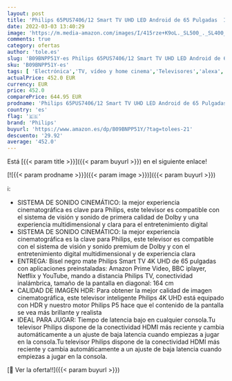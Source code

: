 ```yaml
---
layout: post
title: 'Philips 65PUS7406/12 Smart TV UHD LED Android de 65 Pulgadas  Imagen HDR Vibrante  Dolby Vision cinematográfico y Sonido Atmos  Compatible con Google Assistant y Alexa  Bisel Negro Mate'
date: 2022-03-03 13:40:29
image: 'https://m.media-amazon.com/images/I/415rze+K9oL._SL500_._SL400_.jpg'
comments: true
category: ofertas
author: 'tole.es'
slug: 'B09BNPP51Y-es Philips 65PUS7406/12 Smart TV UHD LED Android de 65...'
sku: 'B09BNPP51Y-es'
tags: [ 'Electrónica','TV, vídeo y home cinema','Televisores','alexa','philips', ]
actualPrice: 452.0 EUR
currency: EUR
price: 452.0
comparePrice: 644.95 EUR
prodname: 'Philips 65PUS7406/12 Smart TV UHD LED Android de 65 Pulgadas  Imagen HDR Vibrante  Dolby Vision cinematográfico y Sonido Atmos  Compatible con Google Assistant y Alexa  Bisel Negro Mate'
country: 'es'
flag: '🇪🇸'
brand: 'Philips'
buyurl: 'https://www.amazon.es/dp/B09BNPP51Y/?tag=tolees-21'
descuento: '29.92'
average: '452.0'
---
```


Está [{{< param title >}}]({{< param buyurl >}}) en el siguiente enlace!

[![{{< param prodname >}}]({{< param image >}})]({{< param buyurl >}})

ℹ️:

- SISTEMA DE SONIDO CINEMÁTICO: la mejor experiencia cinematográfica es clave para Philips, este televisor es compatible con el sistema de visión y sonido de primera calidad de Dolby y una experiencia multidimensional y clara para el entretenimiento digital
- SISTEMA DE SONIDO CINEMÁTICO: la mejor experiencia cinematográfica es la clave para Philips, este televisor es compatible con el sistema de visión y sonido premium de Dolby y con el entretenimiento digital multidimensional y de experiencia clara
- ENTREGA: Bisel negro mate Philips Smart TV 4K UHD de 65 pulgadas con aplicaciones preinstaladas: Amazon Prime Video, BBC iplayer, Netflix y YouTube, mando a distancia Philips TV, conectividad inalámbrica, tamaño de la pantalla en diagonal: 164 cm
- CALIDAD DE IMAGEN HDR: Para obtener la mejor calidad de imagen cinematográfica, este televisor inteligente Philips 4K UHD está equipado con HDR y nuestro motor Philips P5 hace que el contenido de la pantalla se vea más brillante y realista
- IDEAL PARA JUGAR: Tiempo de latencia bajo en cualquier consola.Tu televisor Philips dispone de la conectividad HDMI más reciente y cambia automáticamente a un ajuste de baja latencia cuando empiezas a jugar en la consola.Tu televisor Philips dispone de la conectividad HDMI más reciente y cambia automáticamente a un ajuste de baja latencia cuando empiezas a jugar en la consola.

[🛒 Ver la oferta!!]({{< param buyurl >}})
